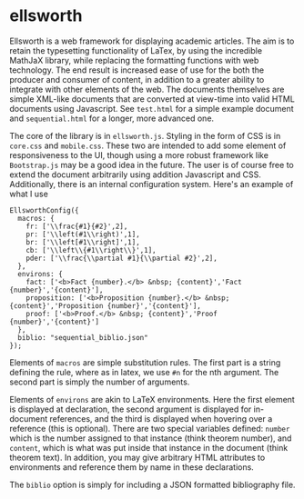 ellsworth
=========

Ellsworth is a web framework for displaying academic articles. The aim is to retain the typesetting functionality of LaTex, by using the incredible MathJaX library, while replacing the formatting functions with web technology. The end result is increased ease of use for the both the producer and consumer of content, in addition to a greater ability to integrate with other elements of the web. The documents themselves are simple XML-like documents that are converted at view-time into valid HTML documents using Javascript. See `test.html` for a simple example document and `sequential.html` for a longer, more advanced one.

The core of the library is in `ellsworth.js`. Styling in the form of CSS is in `core.css` and `mobile.css`. These two are intended to add some element of responsiveness to the UI, though using a more robust framework like `Bootstrap.js` may be a good idea in the future. The user is of course free to extend the document arbitrarily using addition Javascript and CSS. Additionally, there is an internal configuration system. Here's an example of what I use

```
EllsworthConfig({
  macros: {
    fr: ['\\frac{#1}{#2}',2],
    pr: ['\\left(#1\\right)',1],
    br: ['\\left[#1\\right]',1],
    cb: ['\\left\\{#1\\right\\}',1],
    pder: ['\\frac{\\partial #1}{\\partial #2}',2],
  },
  environs: {
    fact: ['<b>Fact {number}.</b> &nbsp; {content}','Fact {number}','{content}'],
    proposition: ['<b>Proposition {number}.</b> &nbsp; {content}','Proposition {number}','{content}'],
    proof: ['<b>Proof.</b> &nbsp; {content}','Proof {number}','{content}']
  },
  biblio: "sequential_biblio.json"
});
```

Elements of `macros` are simple substitution rules. The first part is a string defining the rule, where as in latex, we use `#n` for the nth argument. The second part is simply the number of arguments.

Elements of `environs` are akin to LaTeX environments. Here the first element is displayed at declaration, the second argument is displayed for in-document references, and the third is displayed when hovering over a reference (this is optional). There are two special variables defined: `number` which is the number assigned to that instance (think theorem number), and `content`, which is what was put inside that instance in the document (think theorem text). In addition, you may give arbitrary HTML attributes to environments and reference them by name in these declarations.

The `biblio` option is simply for including a JSON formatted bibliography file.
